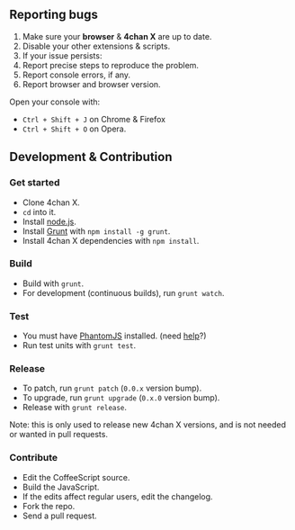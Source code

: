## Reporting bugs

1. Make sure your **browser** & **4chan X** are up to date.
2. Disable your other extensions & scripts.
3. If your issue persists:
  1. Report precise steps to reproduce the problem.
  2. Report console errors, if any.
  3. Report browser and browser version.

Open your console with:
- `Ctrl + Shift + J` on Chrome & Firefox
- `Ctrl + Shift + O` on Opera.

## Development & Contribution

### Get started

- Clone 4chan X.
- `cd` into it.
- Install [node.js](http://nodejs.org/).
- Install [Grunt](http://gruntjs.com/) with `npm install -g grunt`.
- Install 4chan X dependencies with `npm install`.

### Build

- Build with `grunt`.
- For development (continuous builds), run `grunt watch`.

### Test

- You must have [PhantomJS](http://phantomjs.org/) installed. (need [help](https://github.com/gruntjs/grunt/blob/master/docs/faq.md#why-does-grunt-complain-that-phantomjs-isnt-installed)?)
- Run test units with `grunt test`.

### Release

- To patch, run `grunt patch` (`0.0.x` version bump).
- To upgrade, run `grunt upgrade` (`0.x.0` version bump).
- Release with `grunt release`.

Note: this is only used to release new 4chan X versions, and is not needed or wanted in pull requests.

### Contribute

- Edit the CoffeeScript source.
- Build the JavaScript.
- If the edits affect regular users, edit the changelog.
- Fork the repo.
- Send a pull request.
